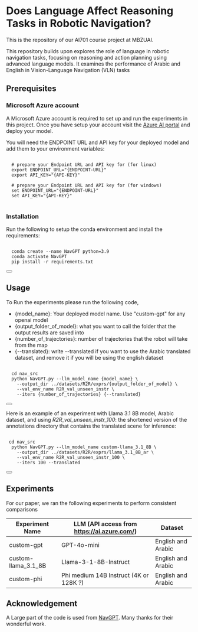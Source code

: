 # Does Language Affect Reasoning Tasks in Robotic Navigation?

This is the repository of our AI701 course project at MBZUAI.

This repository builds upon explores the role of language in robotic navigation tasks, focusing on reasoning and action planning using advanced language models. It examines the performance of Arabic and English in Vision-Language Navigation (VLN) tasks

## Prerequisites 
### Microsoft Azure account
A Microsoft Azure account is required to set up and run the experiments in this project. Once you have setup your account visit the [Azure AI portal](https://ai.azure.com/) and deploy your model.

You will need the ENDPOINT URL and API key for your deployed model and add them to your environment variables: 
<pre>
<code>
  # prepare your Endpoint URL and API key for (for linux)
  export ENDPOINT_URL="{ENDPOINT-URL}"
  export API_KEY="{API-KEY}"

  # prepare your Endpoint URL and API key for (for windows)
  set ENDPOINT_URL="{ENDPOINT-URL}"
  set API_KEY="{API-KEY}"
</code>
</pre>

### Installation
Run the following to setup the conda environment and install the requirements:
<pre>
<code>
  conda create --name NavGPT python=3.9
  conda activate NavGPT
  pip install -r requirements.txt
</code>
<button onclick="copyToClipboard(this.previousElementSibling.innerText)"></button>
</pre>

## Usage 
To Run the experiments please run the following code, 
- {model_name}: Your deployed model name. Use "custom-gpt" for any openai model
- {output_folder_of_model}: what you want to call the folder that the output results are saved into
- {number_of_trajectories}: number of trajectories that the robot will take from the map
- {--translated}: write --translated if you want to use the Arabic translated dataset, and remove it if you will be using the english dataset

<pre>
<code>
  cd nav_src
  python NavGPT.py --llm_model_name {model_name} \
    --output_dir ../datasets/R2R/exprs/{output_folder_of_model} \
    --val_env_name R2R_val_unseen_instr \
    --iters {number_of_trajectories} {--translated}
</code>
<button onclick="copyToClipboard(this.previousElementSibling.innerText)"></button>
</pre>



Here is an example of an experiment with Llama 3.1 8B model, Arabic dataset, and using _R2R_val_unseen_instr_100_: the shortened version of the annotations directory that contains the translated scene for inference:
<pre>
<code>
 cd nav_src
  python NavGPT.py --llm_model_name custom-llama_3.1_8B \
    --output_dir ../datasets/R2R/exprs/llama_3.1_8B_ar \
    --val_env_name R2R_val_unseen_instr_100 \
    --iters 100 --translated 
</code>
<button onclick="copyToClipboard(this.previousElementSibling.innerText)"></button>
</pre>


## Experiments
For our paper, we ran the following experiments to perform consistent comparisons

| Experiment Name | LLM (API access from https://ai.azure.com/)                     | Dataset             |
|-----------------|--------------------------|---------------------|
| custom-gpt      | GPT-4o-mini              | English and Arabic  |
| custom-llama_3.1_8B    | Llama-3-1-8B-Instruct   | English and Arabic  |
| custom-phi    | Phi medium 14B Instruct (4K or 128K ?)  | English and Arabic  |

## Acknowledgement
A Large part of the code is used from [NavGPT](https://github.com/GengzeZhou/NavGPT). Many thanks for their wonderful work.

